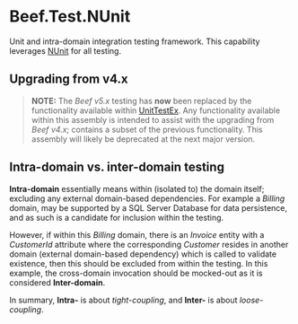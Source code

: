 # Beef.Test.NUnit

Unit and intra-domain integration testing framework. This capability leverages [NUnit](https://github.com/nunit/nunit) for all testing.

## Upgrading from v4.x

> **NOTE:** The _Beef v5.x_ testing has **now** been replaced by the functionality available within [UnitTestEx](https://github.com/Avanade/unittestex). Any functionality available within this assembly is intended to assist with the upgrading from _Beef v4.x_; contains a subset of the previous functionality. This assembly will likely be deprecated at the next major version.

## Intra-domain vs. inter-domain testing

**Intra-domain** essentially means within (isolated to) the domain itself; excluding any external domain-based dependencies. For example a _Billing_ domain, may be supported by a SQL Server Database for data persistence, and as such is a candidate for inclusion within the testing.

However, if within this _Billing_ domain, there is an _Invoice_ entity with a _CustomerId_ attribute where the corresponding _Customer_ resides in another domain (external domain-based dependency) which is called to validate existence, then this should be excluded from within the testing. In this example, the cross-domain invocation should be mocked-out as it is considered **Inter-domain**.

In summary, **Intra-** is about _tight-coupling_, and **Inter-** is about _loose-coupling_.

<br/>
